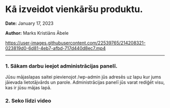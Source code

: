 # Kā izveidot vienkāršu produktu.


__Date:__ January 17, 2023

__Author:__ Marks Kristiāns Ābele



https://user-images.githubusercontent.com/22539765/214208321-023819d0-6d81-4eb7-afbd-717d440d8ec7.mp4



***

### 1. Sākam darbu ieejot administrācijas panelī.
Jūsu mājaslapas saitei pievienojot /wp-admin jūs adresēs uz lapu kur jums jāievada lietotājvārds un parole. Administrācijas panelī jūs varat rediģēt visu, kas ir jūsu mājas lapā.

### 2. Seko līdzi video
